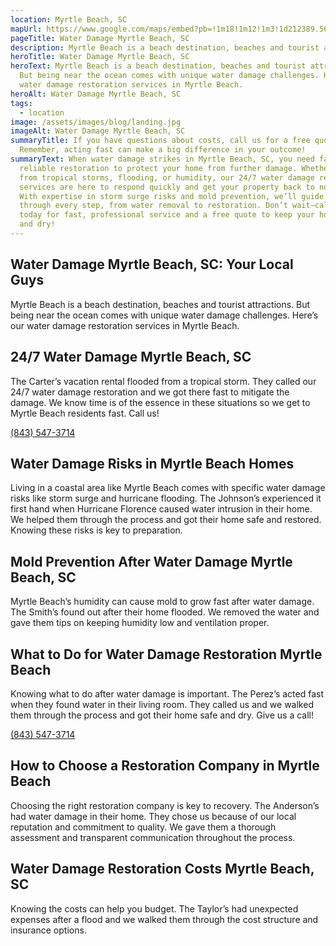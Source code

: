 ```yaml
---
location: Myrtle Beach, SC
mapUrl: https://www.google.com/maps/embed?pb=!1m18!1m12!1m3!1d212389.5633854293!2d-79.04361440311737!3d33.71963605567496!2m3!1f0!2f0!3f0!3m2!1i1024!2i768!4f13.1!3m3!1m2!1s0x890068953b552101%3A0xbc0fb115b5d09618!2sMyrtle%20Beach%2C%20SC%2C%20USA!5e0!3m2!1sen!2sph!4v1728664993435!5m2!1sen!2sph
pageTitle: Water Damage Myrtle Beach, SC
description: Myrtle Beach is a beach destination, beaches and tourist attractions.
heroTitle: Water Damage Myrtle Beach, SC
heroText: Myrtle Beach is a beach destination, beaches and tourist attractions.
  But being near the ocean comes with unique water damage challenges. Here’s our
  water damage restoration services in Myrtle Beach.
heroAlt: Water Damage Myrtle Beach, SC
tags:
  - location
image: /assets/images/blog/landing.jpg
imageAlt: Water Damage Myrtle Beach, SC
summaryTitle: If you have questions about costs, call us for a free quote!
  Remember, acting fast can make a big difference in your outcome!
summaryText: When water damage strikes in Myrtle Beach, SC, you need fast and
  reliable restoration to protect your home from further damage. Whether it's
  from tropical storms, flooding, or humidity, our 24/7 water damage restoration
  services are here to respond quickly and get your property back to normal.
  With expertise in storm surge risks and mold prevention, we’ll guide you
  through every step, from water removal to restoration. Don’t wait—call us
  today for fast, professional service and a free quote to keep your home safe
  and dry!
---
```

## Water Damage Myrtle Beach, SC: Your Local Guys

Myrtle Beach is a beach destination, beaches and tourist attractions. But being near the ocean comes with unique water damage challenges. Here’s our water damage restoration services in Myrtle Beach.



## 24/7 Water Damage Myrtle Beach, SC

The Carter’s vacation rental flooded from a tropical storm. They called our 24/7 water damage restoration and we got there fast to mitigate the damage. We know time is of the essence in these situations so we get to Myrtle Beach residents fast. Call us! 

[(843) 547-3714](tel:8435473714)

## Water Damage Risks in Myrtle Beach Homes

Living in a coastal area like Myrtle Beach comes with specific water damage risks like storm surge and hurricane flooding. The Johnson’s experienced it first hand when Hurricane Florence caused water intrusion in their home. We helped them through the process and got their home safe and restored. Knowing these risks is key to preparation.



## Mold Prevention After Water Damage Myrtle Beach, SC

Myrtle Beach’s humidity can cause mold to grow fast after water damage. The Smith’s found out after their home flooded. We removed the water and gave them tips on keeping humidity low and ventilation proper. 



## What to Do for Water Damage Restoration Myrtle Beach

Knowing what to do after water damage is important. The Perez’s acted fast when they found water in their living room. They called us and we walked them through the process and got their home safe and dry. Give us a call! 

[(843) 547-3714](tel:8435473714)

## How to Choose a Restoration Company in Myrtle Beach

Choosing the right restoration company is key to recovery. The Anderson’s had water damage in their home. They chose us because of our local reputation and commitment to quality. We gave them a thorough assessment and transparent communication throughout the process. 

## Water Damage Restoration Costs Myrtle Beach, SC

Knowing the costs can help you budget. The Taylor’s had unexpected expenses after a flood and we walked them through the cost structure and insurance options.
